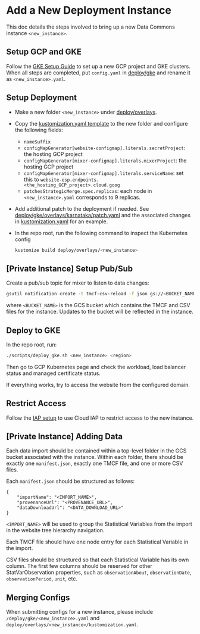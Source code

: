 # Add a New Deployment Instance

This doc details the steps involved to bring up a new Data Commons instance
`<new_instance>`.

## Setup GCP and GKE

Follow the [GKE Setup Guide](../gke/README.md) to set up a new GCP project and GKE
clusters. When all steps are completed, put `config.yaml` in [deploy/gke](../deploy/gke)
and rename it as `<new_instance>.yaml`.

## Setup Deployment

- Make a new folder `<new_instance>` under [deploy/overlays](../deploy/overlays).

- Copy the [kustomization.yaml
  template](../deploy/overlays/kustomization.yaml.tpl) to the new folder and
  configure the following fields:

  - `nameSuffix`
  - `configMapGenerator[website-configmap].literals.secretProject`: the hosting GCP project
  - `configMapGenerator[mixer-configmap].literals.mixerProject`: the hosting GCP project
  - `configMapGenerator[mixer-configmap].literals.serviceName`: set this to `website-esp.endpoints.<the_hosting_GCP_project>.cloud.goog`
  - `patchesStrategicMerge.spec.replicas`: each node in `<new_instance>.yaml` corresponds to 9 replicas.

- Add additional patch to the deployment if needed. See [deploy/gke/overlays/karnataka/patch.yaml](../deploy/gke/overlays/karnataka/patch.yaml) and the associated changes in [kustomization.yaml](../deploy/gke/overlays/karnataka/kustomization.yaml) for an example.

- In the repo root, run the following command to inspect the Kubernetes config

  ```bash
  kustomize build deploy/overlays/<new_instance>
  ```

## [Private Instance] Setup Pub/Sub 
Create a pub/sub topic for mixer to listen to data changes:

```bash
gsutil notification create -t tmcf-csv-reload -f json gs://<BUCKET_NAME>
```

where `<BUCKET_NAME>` is the GCS bucket which contains the TMCF and CSV files for the instance. Updates to the bucket will be reflected in the instance.

## Deploy to GKE

In the repo root, run:

```bash
./scripts/deploy_gke.sh <new_instance> <region>
```

Then go to GCP Kubernetes page and check the workload, load balancer status and
managed certificate status.

If everything works, try to access the website from the configured domain.

## Restrict Access

Follow the [IAP setup](./iap.md) to use Cloud IAP to restrict access to the new instance.

## [Private Instance] Adding Data
Each data import should be contained within a top-level folder in the GCS bucket associated with the instance. Within each folder, there should be exactly one `manifest.json`, exactly one TMCF file, and one or more CSV files. 

Each `manifest.json` should be structured as follows: 

```
{
    "importName": "<IMPORT_NAME>",
    "provenanceUrl": "<PROVENANCE_URL>",
    "dataDownloadUrl": "<DATA_DOWNLOAD_URL>"
}
```

`<IMPORT_NAME>` will be used to group the Statistical Variables from the import in the website tree hierarchy navigation.

Each TMCF file should have one node entry for each Statistical Variable in the import.

CSV files should be structured so that each Statistical Variable has its own column. The first few columns should be reserved for other StatVarObservation properties, such as  `observationAbout`, `observationDate`, `observationPeriod`, `unit`, etc. 

## Merging Configs
When submitting configs for a new instance, please include `/deploy/gke/<new_instance>.yaml` and `deploy/overlays/<new_instance>/kustomization.yaml`.